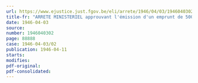 ```yaml
---
url: https://www.ejustice.just.fgov.be/eli/arrete/1946/04/03/1946040302/justel
title-fr: "ARRETE MINISTERIEL approuvant l'émission d'un emprunt de 500 000 000 de francs par l'Office central de Crédit hypothécaire"
date: 1946-04-03
source:
number: 1946040302
page: 88888
case: 1946-04-03/02
publication: 1946-04-11
starts:
modifies:
pdf-original:
pdf-consolidated:
---
```


